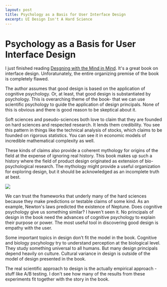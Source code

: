 ```yaml
---
layout: post
title: Psychology as a Basis for User Interface Design
excerpt: UI Design Isn't A Hard Science 
---
```


# Psychology as a Basis for User Interface Design

I just finished reading [Desgning with the Mind in Mind](http://www.amazon.com/Designing-Mind-Simple-Understanding-Interface/dp/012375030X). It's a great book on interface design. Unforatunately, the entire organizing premise of the book is completely flawed.  


The author assumes that good design is based on the application of cognitive psychology. Or, at least, that good design is substantiated by psychology. This is overarching theme of the book- that we can use scientific psychology to guide the application of design principals. None of this is obvious and there is good reason to be skeptical about it.

Soft sciences and pseudo-sciences both love to claim that they are founded on hard sciences and respected research. It lends them credibility. You see this pattern in things like the technical analysis of stocks, which claims to be founded on rigorous statistics. You can see it in  economic models of incredible mathematical complexity as well.

These kinds of claims also provide a coherent mythology for origins of the field at the expense of ignoring real history. This book makes up such a history where the field of product design originated as extension of bio-psychological research. The mythology might provide a useful organization for exploring design, but it should be acknowledged as an incomplete truth at best.  


<img class="pure-img" src="https://upload.wikimedia.org/wikipedia/commons/b/b1/Phrenologie1_%2887k_edited%29.jpg">

We can trust the frameworks that underly many of the hard sciences because they make predictions or testable claims of some kind. As an example, Newton's laws predicted the existence of Neptune. Does cognitive psychology give us something similar? I haven't seen it. No principals of design in the book need the advances of cognitive psychology to explain their purpose or power. The most useful tool in discovering good design is empathy with the user.   

Some important topics in design don't fit the model in the book. Cognitive and biology pscyhology try to understand perception at the biological level. They study something universal to all humans. But many design principals depend heavily on culture. Cultural variance in design is outside of the model of design presented in the book.

The real scientific approach to design is the actually empirical approach - stuff like A/B testing. I don't see how many of the results from these experiments fit together with the story in the book. 
